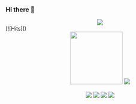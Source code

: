 ### Hi there 👋
<div align="center">
    <img src="(https://hits.seeyoufarm.com/api/count/incr/badge.svg?url=https%3A%2F%2Fgithub.com%2Fshallow960&count_bg=%23302EB6&title_bg=%234C90C0&icon=librarything.svg&icon_color=%23E7E7E7&title=shallow&edge_flat=false)]">
</div>
[![Hits]()
<div align="center">
    <img height="140px" src="https://github-readme-stats.vercel.app/api?username=shallow960&show_icons=true&theme=radical">
    <img src="https://github-readme-stats.vercel.app/api/top-langs/?username=shallow960&layout=compact">
</div>
<br />
<div align="center">
    <img src="https://img.shields.io/badge/JavaScript-F7DF1E?style=for-the-badge&logo=JavaScript&logoColor=white">
    <img src="https://img.shields.io/badge/HTML5-E34F26?style=for-the-badge&logo=html5&logoColor=white">
    <img src="https://img.shields.io/badge/CSS-239120?&style=for-the-badge&logo=css3&logoColor=white">
    <img src="https://img.shields.io/badge/Java-ED8B00?style=for-the-badge&logo=openjdk&logoColor=white">
</div>
